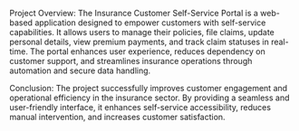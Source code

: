 Project Overview:
The Insurance Customer Self-Service Portal is a web-based application designed to empower customers with self-service capabilities. It allows users to manage their policies, file claims, update personal details, view premium payments, and track claim statuses in real-time. The portal enhances user experience, reduces dependency on customer support, and streamlines insurance operations through automation and secure data handling.

Conclusion:
The project successfully improves customer engagement and operational efficiency in the insurance sector. By providing a seamless and user-friendly interface, it enhances self-service accessibility, reduces manual intervention, and increases customer satisfaction.








